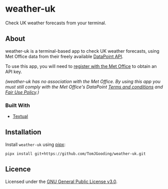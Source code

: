 # weather-uk

Check UK weather forecasts from your terminal.

## About

weather-uk is a terminal-based app to check UK weather forecasts, using
Met Office data from their freely available
[DataPoint API](https://www.metoffice.gov.uk/services/data/datapoint).

To use this app, you will need to
[register with the Met Office](https://register.metoffice.gov.uk/WaveRegistrationClient/public/newaccount.do?service=datapoint)
to obtain an API key.

_(weather-uk has no association with the Met Office. By using this app you must
still comply with the Met Office's DataPoint
[Terms and conditions](https://www.metoffice.gov.uk/services/data/datapoint/terms-and-conditions---datapoint)
and [Fair Use Policy](https://www.metoffice.gov.uk/about-us/legal/fair-usage).)_

### Built With

- [Textual](https://github.com/Textualize/textual)

## Installation

Install `weather-uk` using [pipx](https://pypa.github.io/pipx/):

```
pipx install git+https://github.com/TomJGooding/weather-uk.git
```

## Licence

Licensed under the [GNU General Public License v3.0](LICENSE).
